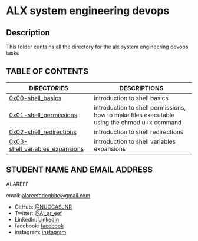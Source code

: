 # ALX system engineering devops

## Description
This folder contains all the directory for the alx system engineering devops tasks

## TABLE OF CONTENTS

DIRECTORIES | DESCRIPTIONS
------------|-------------
[0x00-shell_basics](./0x00-shell_basics) | introduction to shell basics
[0x01-shell_permissions](./0x01-shell_permissions) | introduction to shell permissions, how to make files executable using the chmod u+x command
[0x02-shell_redirections](0x02-shell_redirections) | introduction to shell redirections
[0x03-shell_variables_expansions](0x03-shell_variables_expansions) | introduction to shell variables expansions

 ## STUDENT NAME AND EMAIL ADDRESS
ALAREEF

email: alareefadegbite@gmail.com

- GitHub: [@NUCCASJNR](https://github.com/NUCCASJNR)
- Twitter: [@Al_ar_eef](https://twitter.com/Al_ar_eef)
- LinkedIn: [LinkedIn](https://linkedin.com/in/adegbite-al-areef-2b0b8723a)
- facebook: [facebook](https://www.facebook.com/profile.php?id=100088347365140)
- instagram: [instagram](https;//instagram.com/a_l_a_r_e_e_f)



